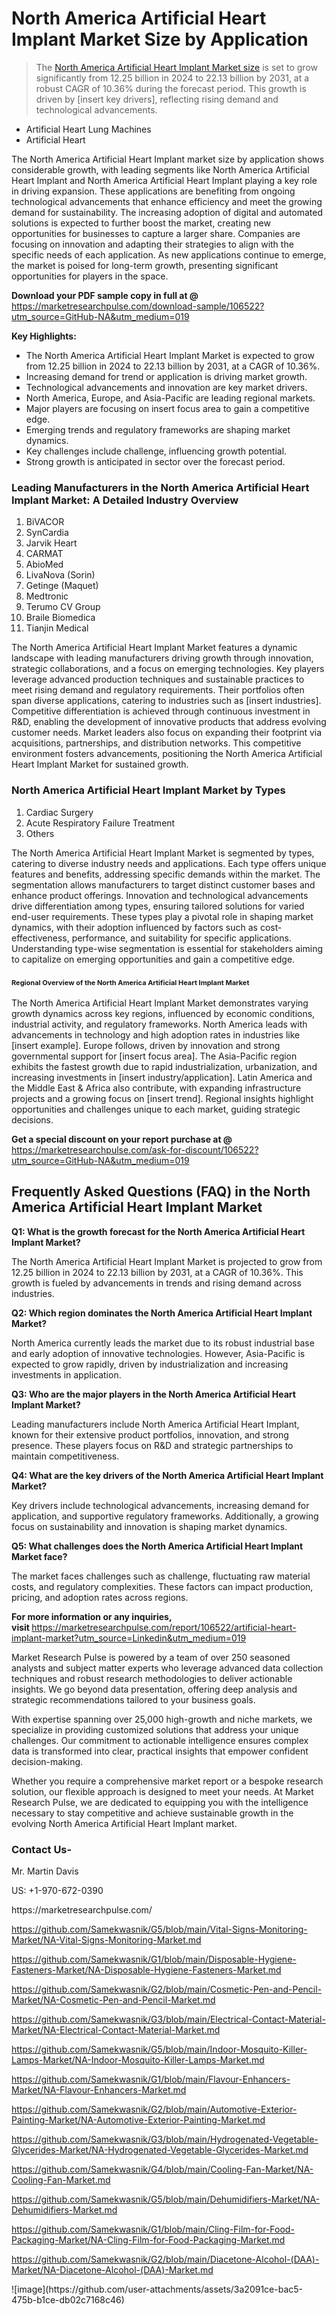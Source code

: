 <h1>North America Artificial Heart Implant Market&nbsp;Size by Application</h1><blockquote><p>The <a href="https://marketresearchpulse.com/download-sample/106522?utm_source=GitHub-NA&amp;utm_medium=019">North America Artificial Heart Implant Market size</a> is set to grow significantly from 12.25 billion in 2024 to 22.13 billion by 2031, at a robust CAGR of 10.36% during the forecast period. This growth is driven by [insert key drivers], reflecting rising demand and technological advancements.</p></blockquote><ul><li>Artificial Heart Lung Machines<li> Artificial Heart</li></ul><p>The North America Artificial Heart Implant market size by application shows considerable growth, with leading segments like North America Artificial Heart Implant and North America Artificial Heart Implant playing a key role in driving expansion. These applications are benefiting from ongoing technological advancements that enhance efficiency and meet the growing demand for sustainability. The increasing adoption of digital and automated solutions is expected to further boost the market, creating new opportunities for businesses to capture a larger share. Companies are focusing on innovation and adapting their strategies to align with the specific needs of each application. As new applications continue to emerge, the market is poised for long-term growth, presenting significant opportunities for players in the space.</p><p><strong>Download your PDF sample copy in full at @ </strong><a href="https://marketresearchpulse.com/download-sample/106522?utm_source=GitHub-NA&amp;utm_medium=019">https://marketresearchpulse.com/download-sample/106522?utm_source=GitHub-NA&amp;utm_medium=019</a></p><p><strong>Key Highlights: </strong></p><ul><li>The North America Artificial Heart Implant Market is expected to grow from 12.25 billion in 2024 to 22.13 billion by 2031, at a CAGR of 10.36%.</li><li>Increasing demand for trend or application is driving market growth.</li><li>Technological advancements and innovation are key market drivers.</li><li>North America, Europe, and Asia-Pacific are leading regional markets.</li><li>Major players are focusing on insert focus area to gain a competitive edge.</li><li>Emerging trends and regulatory frameworks are shaping market dynamics.</li><li>Key challenges include challenge, influencing growth potential.</li><li>Strong growth is anticipated in sector over the forecast period.</li></ul><h3>Leading Manufacturers in the North America Artificial Heart Implant Market: A Detailed Industry Overview</h3><ol><li>BiVACOR</li><li>SynCardia</li><li>Jarvik Heart</li><li>CARMAT</li><li>AbioMed</li><li>LivaNova (Sorin)</li><li>Getinge (Maquet)</li><li>Medtronic</li><li>Terumo CV Group</li><li>Braile Biomedica</li><li>Tianjin Medical</li></ol><div class="flex max-w-full flex-col flex-grow"><div class="min-h-8 text-message flex w-full flex-col items-end gap-2 whitespace-normal break-words [.text-message+&amp;]:mt-5" dir="auto" data-message-author-role="assistant" data-message-id="fd8432e4-4910-450d-b182-61b7bfb0a01f" data-message-model-slug="gpt-4o"><div class="flex w-full flex-col gap-1 empty:hidden first:pt-[3px]"><div class="markdown prose w-full break-words dark:prose-invert light"><p>The North America Artificial Heart Implant Market features a dynamic landscape with leading manufacturers driving growth through innovation, strategic collaborations, and a focus on emerging technologies. Key players leverage advanced production techniques and sustainable practices to meet rising demand and regulatory requirements. Their portfolios often span diverse applications, catering to industries such as [insert industries]. Competitive differentiation is achieved through continuous investment in R&amp;D, enabling the development of innovative products that address evolving customer needs. Market leaders also focus on expanding their footprint via acquisitions, partnerships, and distribution networks. This competitive environment fosters advancements, positioning the North America Artificial Heart Implant Market for sustained growth.</p></div></div></div></div><h3>North America Artificial Heart Implant Market by Types</h3><ol><li>Cardiac Surgery<li> Acute Respiratory Failure Treatment<li> Others</li></ol><div class="flex max-w-full flex-col flex-grow"><div class="min-h-8 text-message flex w-full flex-col items-end gap-2 whitespace-normal break-words [.text-message+&amp;]:mt-5" dir="auto" data-message-author-role="assistant" data-message-id="084470be-0bb7-4664-bddf-5156b4f41249" data-message-model-slug="gpt-4o-mini"><div class="flex w-full flex-col gap-1 empty:hidden first:pt-[3px]"><div class="markdown prose w-full break-words dark:prose-invert light"><p>The North America Artificial Heart Implant Market is segmented by types, catering to diverse industry needs and applications. Each type offers unique features and benefits, addressing specific demands within the market. The segmentation allows manufacturers to target distinct customer bases and enhance product offerings. Innovation and technological advancements drive differentiation among types, ensuring tailored solutions for varied end-user requirements. These types play a pivotal role in shaping market dynamics, with their adoption influenced by factors such as cost-effectiveness, performance, and suitability for specific applications. Understanding type-wise segmentation is essential for stakeholders aiming to capitalize on emerging opportunities and gain a competitive edge.</p></div></div></div></div><h3><span style="font-size: 11px;">Regional Overview of the North America Artificial Heart Implant Market</span></h3><div class="flex max-w-full flex-col flex-grow"><div class="min-h-8 text-message flex w-full flex-col items-end gap-2 whitespace-normal break-words [.text-message+&amp;]:mt-5" dir="auto" data-message-author-role="assistant" data-message-id="e9038762-ce64-4e30-91c9-9bd413514231" data-message-model-slug="gpt-4o-mini"><div class="flex w-full flex-col gap-1 empty:hidden first:pt-[3px]"><div class="markdown prose w-full break-words dark:prose-invert light"><p>The North America Artificial Heart Implant Market demonstrates varying growth dynamics across key regions, influenced by economic conditions, industrial activity, and regulatory frameworks. North America leads with advancements in technology and high adoption rates in industries like [insert example]. Europe follows, driven by innovation and strong governmental support for [insert focus area]. The Asia-Pacific region exhibits the fastest growth due to rapid industrialization, urbanization, and increasing investments in [insert industry/application]. Latin America and the Middle East &amp; Africa also contribute, with expanding infrastructure projects and a growing focus on [insert trend]. Regional insights highlight opportunities and challenges unique to each market, guiding strategic decisions.</p></div></div></div></div><p><strong>Get a special discount on your report purchase at @ </strong><a href="https://marketresearchpulse.com/ask-for-discount/106522?utm_source=GitHub-NA&amp;utm_medium=019">https://marketresearchpulse.com/ask-for-discount/106522?utm_source=GitHub-NA&amp;utm_medium=019</a></p><h2>Frequently Asked Questions (FAQ) in the North America Artificial Heart Implant Market</h2><p><strong>Q1: What is the growth forecast for the North America Artificial Heart Implant Market?</strong></p><p>The North America Artificial Heart Implant Market is projected to grow from 12.25 billion in 2024 to 22.13 billion by 2031, at a CAGR of 10.36%. This growth is fueled by advancements in trends and rising demand across industries.</p><p><strong>Q2: Which region dominates the North America Artificial Heart Implant Market?</strong></p><p>North America currently leads the market due to its robust industrial base and early adoption of innovative technologies. However, Asia-Pacific is expected to grow rapidly, driven by industrialization and increasing investments in application.</p><p><strong>Q3: Who are the major players in the North America Artificial Heart Implant Market?</strong></p><p>Leading manufacturers include North America Artificial Heart Implant, known for their extensive product portfolios, innovation, and strong presence. These players focus on R&amp;D and strategic partnerships to maintain competitiveness.</p><p><strong>Q4: What are the key drivers of the North America Artificial Heart Implant Market?</strong></p><p>Key drivers include technological advancements, increasing demand for application, and supportive regulatory frameworks. Additionally, a growing focus on sustainability and innovation is shaping market dynamics.</p><p><strong>Q5: What challenges does the North America Artificial Heart Implant Market face?</strong></p><p>The market faces challenges such as challenge, fluctuating raw material costs, and regulatory complexities. These factors can impact production, pricing, and adoption rates across regions.</p><p><strong>For more information or any inquiries, visit&nbsp;</strong><a href="https://marketresearchpulse.com/report/106522/artificial-heart-implant-market?utm_source=Linkedin&utm_medium=019">https://marketresearchpulse.com/report/106522/artificial-heart-implant-market?utm_source=Linkedin&utm_medium=019</a></p><p>Market Research Pulse is powered by a team of over 250 seasoned analysts and subject matter experts who leverage advanced data collection techniques and robust research methodologies to deliver actionable insights. We go beyond data presentation, offering deep analysis and strategic recommendations tailored to your business goals.</p><p>With expertise spanning over 25,000 high-growth and niche markets, we specialize in providing customized solutions that address your unique challenges. Our commitment to actionable intelligence ensures complex data is transformed into clear, practical insights that empower confident decision-making.</p><p>Whether you require a comprehensive market report or a bespoke research solution, our flexible approach is designed to meet your needs. At Market Research Pulse, we are dedicated to equipping you with the intelligence necessary to stay competitive and achieve sustainable growth in the evolving North America Artificial Heart Implant market.</p><h3><strong>Contact Us-</strong></h3><p>Mr. Martin Davis</p><p>US: +1-970-672-0390</p><p>https://marketresearchpulse.com/</p><p><a href="https://github.com/Samekwasnik/G5/blob/main/Vital-Signs-Monitoring-Market/NA-Vital-Signs-Monitoring-Market.md">https://github.com/Samekwasnik/G5/blob/main/Vital-Signs-Monitoring-Market/NA-Vital-Signs-Monitoring-Market.md</a></p><p><a href="https://github.com/Samekwasnik/G1/blob/main/Disposable-Hygiene-Fasteners-Market/NA-Disposable-Hygiene-Fasteners-Market.md">https://github.com/Samekwasnik/G1/blob/main/Disposable-Hygiene-Fasteners-Market/NA-Disposable-Hygiene-Fasteners-Market.md</a></p><p><a href="https://github.com/Samekwasnik/G2/blob/main/Cosmetic-Pen-and-Pencil-Market/NA-Cosmetic-Pen-and-Pencil-Market.md">https://github.com/Samekwasnik/G2/blob/main/Cosmetic-Pen-and-Pencil-Market/NA-Cosmetic-Pen-and-Pencil-Market.md</a></p><p><a href="https://github.com/Samekwasnik/G3/blob/main/Electrical-Contact-Material-Market/NA-Electrical-Contact-Material-Market.md">https://github.com/Samekwasnik/G3/blob/main/Electrical-Contact-Material-Market/NA-Electrical-Contact-Material-Market.md</a></p><p><a href="https://github.com/Samekwasnik/G5/blob/main/Indoor-Mosquito-Killer-Lamps-Market/NA-Indoor-Mosquito-Killer-Lamps-Market.md">https://github.com/Samekwasnik/G5/blob/main/Indoor-Mosquito-Killer-Lamps-Market/NA-Indoor-Mosquito-Killer-Lamps-Market.md</a></p><p><a href="https://github.com/Samekwasnik/G1/blob/main/Flavour-Enhancers-Market/NA-Flavour-Enhancers-Market.md">https://github.com/Samekwasnik/G1/blob/main/Flavour-Enhancers-Market/NA-Flavour-Enhancers-Market.md</a></p><p><a href="https://github.com/Samekwasnik/G2/blob/main/Automotive-Exterior-Painting-Market/NA-Automotive-Exterior-Painting-Market.md">https://github.com/Samekwasnik/G2/blob/main/Automotive-Exterior-Painting-Market/NA-Automotive-Exterior-Painting-Market.md</a></p><p><a href="https://github.com/Samekwasnik/G3/blob/main/Hydrogenated-Vegetable-Glycerides-Market/NA-Hydrogenated-Vegetable-Glycerides-Market.md">https://github.com/Samekwasnik/G3/blob/main/Hydrogenated-Vegetable-Glycerides-Market/NA-Hydrogenated-Vegetable-Glycerides-Market.md</a></p><p><a href="https://github.com/Samekwasnik/G4/blob/main/Cooling-Fan-Market/NA-Cooling-Fan-Market.md">https://github.com/Samekwasnik/G4/blob/main/Cooling-Fan-Market/NA-Cooling-Fan-Market.md</a></p><p><a href="https://github.com/Samekwasnik/G5/blob/main/Dehumidifiers-Market/NA-Dehumidifiers-Market.md">https://github.com/Samekwasnik/G5/blob/main/Dehumidifiers-Market/NA-Dehumidifiers-Market.md</a></p><p><a href="https://github.com/Samekwasnik/G1/blob/main/Cling-Film-for-Food-Packaging-Market/NA-Cling-Film-for-Food-Packaging-Market.md">https://github.com/Samekwasnik/G1/blob/main/Cling-Film-for-Food-Packaging-Market/NA-Cling-Film-for-Food-Packaging-Market.md</a></p><p><a href="https://github.com/Samekwasnik/G2/blob/main/Diacetone-Alcohol-(DAA)-Market/NA-Diacetone-Alcohol-(DAA)-Market.md">https://github.com/Samekwasnik/G2/blob/main/Diacetone-Alcohol-(DAA)-Market/NA-Diacetone-Alcohol-(DAA)-Market.md</a></p>
![image](https://github.com/user-attachments/assets/3a2091ce-bac5-475b-b1ce-db02c7168c46)
